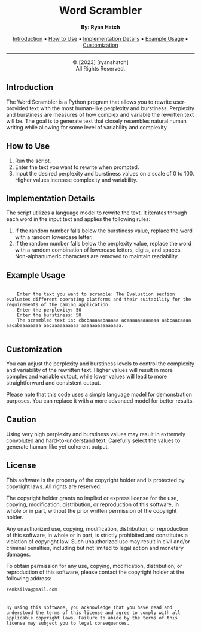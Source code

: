 <!DOCTYPE html>
<html>
<head>
  <title>Word Scrambler</title>
</head>
<body>
  <h1 align="center">Word Scrambler</h1>

  <p align="center">
    <strong>By: Ryan Hatch</strong><br>
  </p>

  <p align="center">
    <a href="#introduction">Introduction</a> •
    <a href="#how-to-use">How to Use</a> •
    <a href="#implementation-details">Implementation Details</a> •
    <a href="#example-usage">Example Usage</a> •
    <a href="#customization">Customization</a>
  </p>

  *****************************************************

  <p align="center">
       &copy; [2023] [ryanshatch]<br>
       All Rights Reserved.
  </p>

  <h2 id="introduction">Introduction</h2>

  <p>
    The Word Scrambler is a Python program that allows you to rewrite user-provided text with the most human-like perplexity and burstiness. Perplexity and burstiness are measures of how complex and variable the rewritten text will be. The goal is to generate text that closely resembles natural human writing while allowing for some level of variability and complexity.
  </p>

  <h2 id="how-to-use">How to Use</h2>

  <ol>
    <li>Run the script.</li>
    <li>Enter the text you want to rewrite when prompted.</li>
    <li>Input the desired perplexity and burstiness values on a scale of 0 to 100. Higher values increase complexity and variability.</li>
  </ol>

  <h2 id="implementation-details">Implementation Details</h2>

  <p>
    The script utilizes a language model to rewrite the text. It iterates through each word in the input text and applies the following rules:
  </p>

  <ol>
    <li>If the random number falls below the burstiness value, replace the word with a random lowercase letter.</li>
    <li>If the random number falls below the perplexity value, replace the word with a random combination of lowercase letters, digits, and spaces. Non-alphanumeric characters are removed to maintain readability.</li>
  </ol>

  <h2 id="example-usage">Example Usage</h2>

  <pre><code>
    Enter the text you want to scramble: The Evaluation section evaluates different operating platforms and their suitability for the requirements of the gaming application.
    Enter the perplexity: 50
    Enter the burstiness: 50
    The scrambled text is: cbcbaaaaabaaaaa acaaaaaaaaaaaa aabcaacaaaa aacabaaaaaaaa aacaaaaaaaaaa aaaaaaaaaaaaaaa.
  </code></pre>

  <h2 id="customization">Customization</h2>

  <p>
    You can adjust the perplexity and burstiness levels to control the complexity and variability of the rewritten text. Higher values will result in more complex and variable output, while lower values will lead to more straightforward and consistent output.
  </p>

  <p>
    Please note that this code uses a simple language model for demonstration purposes. You can replace it with a more advanced model for better results.
  </p>

  <h2>Caution</h2>

  <p>
    Using very high perplexity and burstiness values may result in extremely convoluted and hard-to-understand text. Carefully select the values to generate human-like yet coherent output.
  </p>

## License

This software is the property of the copyright holder and is protected by copyright laws. All rights are reserved.

The copyright holder grants no implied or express license for the use, copying, modification, distribution, or reproduction of this software, in whole or in part, without the prior written permission of the copyright holder.

Any unauthorized use, copying, modification, distribution, or reproduction of this software, in whole or in part, is strictly prohibited and constitutes a violation of copyright law. Such unauthorized use may result in civil and/or criminal penalties, including but not limited to legal action and monetary damages.

To obtain permission for any use, copying, modification, distribution, or reproduction of this software, please contact the copyright holder at the following address:

```zenksilva@gmail.com```
<br>
<br>
<br>
```By using this software, you acknowledge that you have read and understood the terms of this license and agree to comply with all applicable copyright laws. Failure to abide by the terms of this license may subject you to legal consequences.```

</body>
</html>